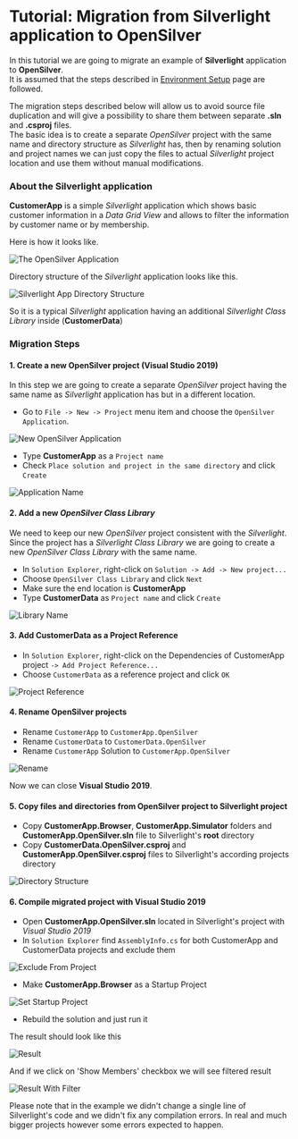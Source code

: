 # Tutorial: Migration from Silverlight application to OpenSilver

In this tutorial we are going to migrate an example of **Silverlight** application to **OpenSilver**.\
It is assumed that the steps described in [Environment Setup](environment-setup.md) page are followed.

The migration steps described below will allow us to avoid source file duplication and will give a possibility to share them between separate **.sln** and **.csproj** files.\
The basic idea is to create a separate *OpenSilver* project with the same name and directory structure as *Silverlight* has, then by renaming solution and project names we can just copy the files to actual *Silverlight* project location and use them without manual modifications.

### About the Silverlight application
**CustomerApp** is a simple *Silverlight* application which shows basic customer information in a *Data Grid View* and allows to filter the information by customer name or by membership.

Here is how it looks like.

![The OpenSilver Application](/images/CustomerAppOpensilver.png "The OpenSilver Application")

Directory structure of the *Silverlight* application looks like this.

![Silverlight App Directory Structure](/images/SilverlightAppDirectoryStructure.png "Silverlight App Directory Structure")

So it is a typical *Silverlight* application having an additional *Silverlight Class Library* inside (**CustomerData**)

### Migration Steps

#### 1. Create a new OpenSilver project (Visual Studio 2019)
In this step we are going to create a separate *OpenSilver* project having the same name as *Silverlight* application has but in a different location.

- Go to `File -> New -> Project` menu item and choose the `OpenSilver Application`.

![New OpenSilver Application](/images/NewOpenSilverApplication.png "New OpenSilver Application")

- Type **CustomerApp** as a `Project name`
- Check `Place solution and project in the same directory` and click `Create`

![Application Name](/images/ApplicationName.png "Application Name")

#### 2. Add a new *OpenSilver Class Library*
We need to keep our new *OpenSilver* project consistent with the *Silverlight*. Since the project has a *Silverlight Class Library* we are going to create a new *OpenSilver Class Library* with the same name.

- In `Solution Explorer`, right-click on `Solution -> Add -> New project...`
- Choose `OpenSilver Class Library` and click `Next`
- Make sure the end location is **CustomerApp**
- Type **CustomerData** as `Project name` and click `Create`

![Library Name](/images/LibraryName.png "Library Name")

#### 3. Add CustomerData as a Project Reference

- In `Solution Explorer`, right-click on the Dependencies of CustomerApp project `-> Add Project Reference...`
- Choose `CustomerData` as a reference project and click `OK`

![Project Reference](/images/ProjectReference.png "Project Reference")

#### 4. Rename OpenSilver projects

- Rename `CustomerApp` to `CustomerApp.OpenSilver`
- Rename `CustomerData` to `CustomerData.OpenSilver`
- Rename `CustomerApp` Solution to `CustomerApp.OpenSilver`

![Rename](/images/Rename.png "Rename")

Now we can close **Visual Studio 2019**.

#### 5. Copy files and directories from OpenSilver project to Silverlight project

- Copy **CustomerApp.Browser**, **CustomerApp.Simulator** folders and **CustomerApp.OpenSilver.sln** file to Silverlight's **root** directory
- Copy **CustomerData.OpenSilver.csproj** and **CustomerApp.OpenSilver.csproj** files to Silverlight's according projects directory

![Directory Structure](/images/DirectoryStructure.png "Directory Structure")

#### 6. Compile migrated project with Visual Studio 2019

- Open **CustomerApp.OpenSilver.sln** located in Silverlight's project with *Visual Studio 2019*
- In `Solution Explorer` find `AssemblyInfo.cs` for both CustomerApp and CustomerData projects and exclude them

![Exclude From Project](/images/ExcludeFromProject.png "Exclude From Project")

- Make **CustomerApp.Browser** as a Startup Project

![Set Startup Project](/images/SetStartupProject.png "Set Startup Project")

- Rebuild the solution and just run it

The result should look like this

![Result](/images/Result.png "Result")

And if we click on 'Show Members' checkbox we will see filtered result

![Result With Filter](/images/ResultWithFilter.png "Result With Filter")

Please note that in the example we didn't change a single line of Silverlight's code and we didn't fix any compilation errors. In real and much bigger projects however some errors expected to happen.